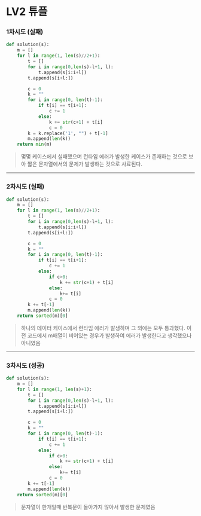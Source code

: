 # LV2 튜플

### 1차시도 (실패)
```py
def solution(s):
    m = []
    for l in range(1, len(s)//2+1):
        t = []
        for i in range(0,len(s)-l+1, l):
            t.append(s[i:i+l])
        t.append(s[i+l:])

        c = 0
        k = ""
        for i in range(0, len(t)-1):
            if t[i] == t[i+1]:
                c += 1
            else:
                k += str(c+1) + t[i]
                c = 0
        k = k.replace('1', "") + t[-1]
        m.append(len(k))
    return min(m)
```
> 몇몇 케이스에서 실패했으며 런타임 에러가 발생한 케이스가 존재하는 것으로 보아 짧은 문자열에서의 문제가 발생하는 것으로 사료된다.

*****

### 2차시도 (실패)
```py
def solution(s):
    m = []
    for l in range(1, len(s)//2+1):
        t = []
        for i in range(0,len(s)-l+1, l):
            t.append(s[i:i+l])
        t.append(s[i+l:])

        c = 0
        k = ""
        for i in range(0, len(t)-1):
            if t[i] == t[i+1]:
                c += 1
            else:
                if c>0:
                    k += str(c+1) + t[i]
                else:
                    k+= t[i]
                c = 0
        k += t[-1]
        m.append(len(k))
    return sorted(m)[0]
```
> 하나의 데이터 케이스에서 런타임 에러가 발생하며 그 외에는 모두 통과했다.
> 이전 코드에서 m배열이 비어있는 경우가 발생하여 에러가 발생한다고 생각했으나 아니였음

*****

### 3차시도 (성공)
```py
def solution(s):
    m = []
    for l in range(1, len(s)+1):
        t = []
        for i in range(0,len(s)-l+1, l):
            t.append(s[i:i+l])
        t.append(s[i+l:])

        c = 0
        k = ""
        for i in range(0, len(t)-1):
            if t[i] == t[i+1]:
                c += 1
            else:
                if c>0:
                    k += str(c+1) + t[i]
                else:
                    k+= t[i]
                c = 0
        k += t[-1]
        m.append(len(k))
    return sorted(m)[0]
```
> 문자열이 한개일때 반복문이 돌아가지 않아서 발생한 문제였음